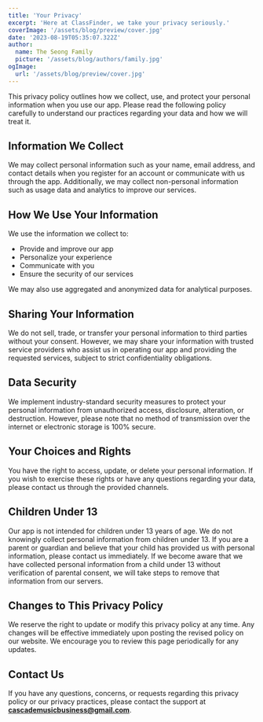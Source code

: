 ```yaml
---
title: 'Your Privacy'
excerpt: 'Here at ClassFinder, we take your privacy seriously.'
coverImage: '/assets/blog/preview/cover.jpg'
date: '2023-08-19T05:35:07.322Z'
author:
  name: The Seong Family
  picture: '/assets/blog/authors/family.jpg'
ogImage:
  url: '/assets/blog/preview/cover.jpg'
---
```


This privacy policy outlines how we collect, use, and protect your personal information when you use our app. Please read the following policy carefully to understand our practices regarding your data and how we will treat it.

## Information We Collect

We may collect personal information such as your name, email address, and contact details when you register for an account or communicate with us through the app. Additionally, we may collect non-personal information such as usage data and analytics to improve our services.

## How We Use Your Information

We use the information we collect to:

- Provide and improve our app
- Personalize your experience
- Communicate with you
- Ensure the security of our services

We may also use aggregated and anonymized data for analytical purposes.

## Sharing Your Information

We do not sell, trade, or transfer your personal information to third parties without your consent. However, we may share your information with trusted service providers who assist us in operating our app and providing the requested services, subject to strict confidentiality obligations.

## Data Security

We implement industry-standard security measures to protect your personal information from unauthorized access, disclosure, alteration, or destruction. However, please note that no method of transmission over the internet or electronic storage is 100% secure.

## Your Choices and Rights

You have the right to access, update, or delete your personal information. If you wish to exercise these rights or have any questions regarding your data, please contact us through the provided channels.

## Children Under 13

Our app is not intended for children under 13 years of age. We do not knowingly collect personal information from children under 13. If you are a parent or guardian and believe that your child has provided us with personal information, please contact us immediately. If we become aware that we have collected personal information from a child under 13 without verification of parental consent, we will take steps to remove that information from our servers.

## Changes to This Privacy Policy

We reserve the right to update or modify this privacy policy at any time. Any changes will be effective immediately upon posting the revised policy on our website. We encourage you to review this page periodically for any updates.

## Contact Us

If you have any questions, concerns, or requests regarding this privacy policy or our privacy practices, please contact the support at **cascademusicbusiness@gmail.com**.